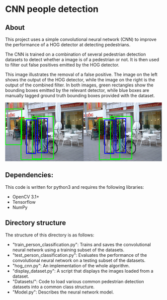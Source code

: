 # CNN people detection
## About
This project uses a simple convolutional neural network (CNN) to improve the performance of a HOG detector at detecting pedestrians.

The CNN is trained on a combination of several pedestrian detection datasets to detect whether a image is of a pedestrian or not.
It is then used to filter out false positives emitted by the HOG detector.

This image illustrates the removal of a false positive. The image on the left shows the output of the HOG detector, while the image on the right is the output of the combined filter. In both images, green rectangles show the bounding boxes emitted by the relevant detector, while blue boxes are manually tagged ground truth bounding boxes provided with the dataset.

![Operation illustration](illustration.png)

## Dependencies:
This code is written for python3 and requires the following libraries:
- OpenCV 3.1+
- Tensorflow
- NumPy

## Directory structure
The structure of this directory is as follows:
- "train_person_classification.py":
  Trains and saves the convolutional neural network using a training subset of the datasets.
- "test_person_classification.py":
  Evaluates the performance of the convolutional neural network on a testing subset of the datasets.
- "hog_cnn.py":
  An implementation of the whole algorithm.
- "display_dataset.py":
  A script that displays the images loaded from a dataset.
- "Datasets/":
  Code to load various common pedestrian detection datasets into a common class structure.
- "Model.py":
  Describes the neural network model.
